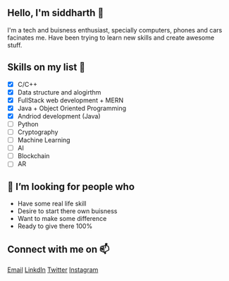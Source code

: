 ## **Hello, I'm siddharth 👋**
I'm a tech and buisness enthusiast, specially computers, phones and cars facinates me. Have been trying to learn new skills and create awesome stuff.

## **Skills on my list 🌱**
- [x] C/C++
- [x] Data structure and alogirthm
- [x] FullStack web development + MERN
- [x] Java + Object Oriented Programming 
- [x] Andriod development (Java)
- [ ] Python
- [ ] Cryptography
- [ ] Machine Learning
- [ ] AI
- [ ] Blockchain
- [ ] AR

## **👯 I’m looking for people who**
* Have some real life skill
* Desire to start there own buisness
* Want to make some difference
* Ready to give there 100%


## **Connect with me on 📫**
[Email](sidmya@gmail.com)
[LinkdIn](https://www.linkedin.com/in/siddharth-saumya/)
[Twitter](https://twitter.com/siddharthsaumya)
[Instagram](https://www.instagram.com/thesiddharthsaumya/)
